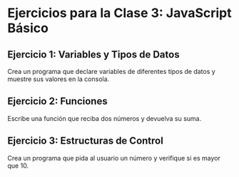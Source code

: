 # Ejercicios para la Clase 3: JavaScript Básico

## Ejercicio 1: Variables y Tipos de Datos
Crea un programa que declare variables de diferentes tipos de datos y muestre sus valores en la consola.

## Ejercicio 2: Funciones
Escribe una función que reciba dos números y devuelva su suma.

## Ejercicio 3: Estructuras de Control
Crea un programa que pida al usuario un número y verifique si es mayor que 10.
